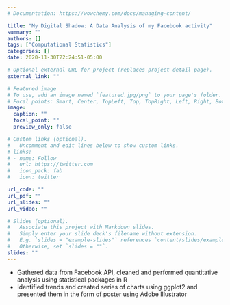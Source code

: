 ```yaml
---
# Documentation: https://wowchemy.com/docs/managing-content/

title: "My Digital Shadow: A Data Analysis of my Facebook activity"
summary: ""
authors: []
tags: ["Computational Statistics"]
categories: []
date: 2020-11-30T22:24:51-05:00

# Optional external URL for project (replaces project detail page).
external_link: ""

# Featured image
# To use, add an image named `featured.jpg/png` to your page's folder.
# Focal points: Smart, Center, TopLeft, Top, TopRight, Left, Right, BottomLeft, Bottom, BottomRight.
image:
  caption: ""
  focal_point: ""
  preview_only: false

# Custom links (optional).
#   Uncomment and edit lines below to show custom links.
# links:
# - name: Follow
#   url: https://twitter.com
#   icon_pack: fab
#   icon: twitter

url_code: ""
url_pdf: ""
url_slides: ""
url_video: ""

# Slides (optional).
#   Associate this project with Markdown slides.
#   Simply enter your slide deck's filename without extension.
#   E.g. `slides = "example-slides"` references `content/slides/example-slides.md`.
#   Otherwise, set `slides = ""`.
slides: ""
---
```

* Gathered data from Facebook API, cleaned and performed quantitative analysis using statistical packages in R
* Identified trends and created series of charts using ggplot2 and presented them in the form of poster using Adobe Illustrator